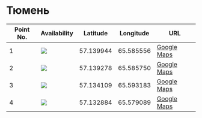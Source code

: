 # Тюмень

| Point No. | Availability | Latitude  | Longitude | URL
| --------- | ------------ | --------- | --------- | ---
| 1         | ![](https://img.shields.io/badge/Status-unavailable-red.svg)            | 57.139944 | 65.585556 | [Google Maps](https://www.google.com/maps/place/57°08'23.8"N+65°35'08.0"E)
| 2         | ![](https://img.shields.io/badge/Status-unavailable-red.svg)            | 57.139278 | 65.585750 | [Google Maps](https://www.google.com/maps/place/57°08'21.4"N+65°35'08.7"E)
| 3         | ![](https://img.shields.io/badge/status-available-success.svg)          | 57.134109 | 65.593183 | [Google Maps](https://www.google.com/maps/place/57°08'02.8"N+65°35'35.5"E)
| 4         | ![](https://img.shields.io/badge/Status-unavailable-red.svg)            | 57.132884 | 65.579089 | [Google Maps](https://www.google.com/maps/place/57°07'58.4"N+65°34'44.7"E)
